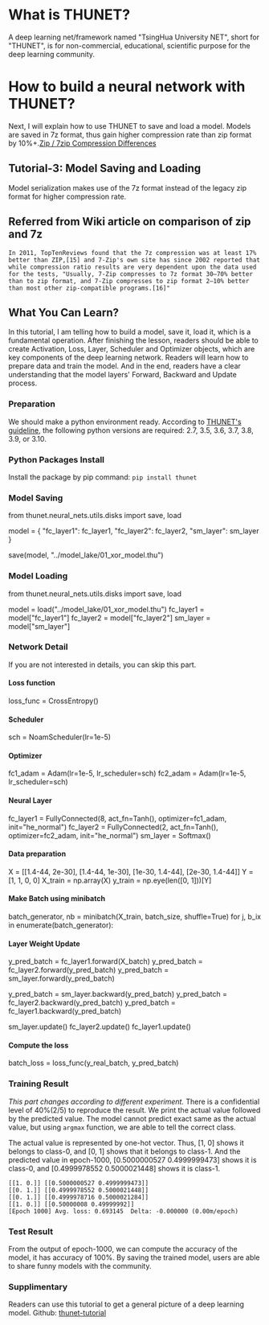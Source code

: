 # What is THUNET?
A deep learning net/framework named "TsingHua University NET", short for "THUNET", is for non-commercial, educational, scientific purpose for the deep learning community.

# How to build a neural network with THUNET?
Next, I will explain how to use THUNET to save and load a model. Models are saved in 7z format, thus gain higher compression rate than zip format by 10%+.[Zip / 7zip Compression Differences](https://stackoverflow.com/questions/21992551/zip-7zip-compression-differences)

## Tutorial-3: Model Saving and Loading
Model serialization makes use of the 7z format instead of the legacy zip format for higher compression rate.

## Referred from Wiki article on comparison of zip and 7z
`In 2011, TopTenReviews found that the 7z compression was at least 17% better than ZIP,[15] and 7-Zip's own site has since 2002 reported that while compression ratio results are very dependent upon the data used for the tests, "Usually, 7-Zip compresses to 7z format 30–70% better than to zip format, and 7-Zip compresses to zip format 2–10% better than most other zip-compatible programs.[16]"`

## What You Can Learn?
In this tutorial, I am telling how to build a model, save it, load it, which is a fundamental operation.
After finishing the lesson, readers should be able to create Activation, Loss, Layer, Scheduler and Optimizer objects, which are key components of the deep learning network.
Readers will learn how to prepare data and train the model.
And in the end, readers have a clear understanding that the model layers' Forward, Backward and Update process.

### Preparation
We should make a python environment ready. According to [THUNET's guideline](https://pypi.org/project/thunet), the following python versions are required: 2.7, 3.5, 3.6, 3.7, 3.8, 3.9, or 3.10.

### Python Packages Install
Install the package by pip command:
`pip install thunet`

### Model Saving
from thunet.neural_nets.utils.disks import save, load

model = {
    "fc_layer1": fc_layer1,
    "fc_layer2": fc_layer2,
    "sm_layer": sm_layer
}

save(model, "../model_lake/01_xor_model.thu")

### Model Loading
from thunet.neural_nets.utils.disks import save, load

model = load("../model_lake/01_xor_model.thu")
fc_layer1 = model["fc_layer1"]
fc_layer2 = model["fc_layer2"]
sm_layer = model["sm_layer"]


### Network Detail
If you are not interested in details, you can skip this part.

#### Loss function
loss_func = CrossEntropy()

#### Scheduler
sch = NoamScheduler(lr=1e-5)

#### Optimizer
fc1_adam = Adam(lr=1e-5, lr_scheduler=sch)
fc2_adam = Adam(lr=1e-5, lr_scheduler=sch)

#### Neural Layer
fc_layer1 = FullyConnected(8, act_fn=Tanh(), optimizer=fc1_adam, init="he_normal")
fc_layer2 = FullyConnected(2, act_fn=Tanh(), optimizer=fc2_adam, init="he_normal")
sm_layer = Softmax()

#### Data preparation
X = [[1.4-44, 2e-30],
    [1.4-44, 1e-30],
    [1e-30, 1.4-44],
     [2e-30, 1.4-44]]
Y = [1,
     1,
     0,
     0]
X_train = np.array(X)
y_train = np.eye(len([0, 1]))[Y]

#### Make Batch using minibatch

batch_generator, nb = minibatch(X_train, batch_size, shuffle=True)
for j, b_ix in enumerate(batch_generator):

#### Layer Weight Update
y_pred_batch = fc_layer1.forward(X_batch)
y_pred_batch = fc_layer2.forward(y_pred_batch)
y_pred_batch = sm_layer.forward(y_pred_batch)

y_pred_batch = sm_layer.backward(y_pred_batch)
y_pred_batch = fc_layer2.backward(y_pred_batch)
y_pred_batch = fc_layer1.backward(y_pred_batch)

sm_layer.update()
fc_layer2.update()
fc_layer1.update()

#### Compute the loss
batch_loss = loss_func(y_real_batch, y_pred_batch)

### Training Result
*This part changes according to different experiment.* There is a confidential level of 40%(2/5) to reproduce the result.
We print the actual value followed by the predicted value.
The model cannot predict exact same as the actual value, but using `argmax` function, we are able to tell the correct class.

The actual value is represented by one-hot vector. Thus, [1, 0] shows it belongs to class-0, and [0, 1] shows that it belongs to class-1.
And the predicted value in epoch-1000, [0.5000000527 0.4999999473] shows it is class-0, and [0.4999978552 0.5000021448] shows it is class-1.
```
[[1. 0.]] [[0.5000000527 0.4999999473]]
[[0. 1.]] [[0.4999978552 0.5000021448]]
[[0. 1.]] [[0.4999978716 0.5000021284]]
[[1. 0.]] [[0.50000008 0.49999992]]
[Epoch 1000] Avg. loss: 0.693145  Delta: -0.000000 (0.00m/epoch)
```

### Test Result
From the output of epoch-1000, we can compute the accuracy of the model, it has accuracy of 100%.
By saving the trained model, users are able to share funny models with the community.

### Supplimentary
Readers can use this tutorial to get a general picture of a deep learning model.
Github: [thunet-tutorial](https://github.com/ShenDezhou/thunet-tutorial)